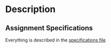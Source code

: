 # Description
## Assignment Specifications
Everything is described in the [specifications file](./Postfix%20Evaluation%20-%20Specifications.pdf)